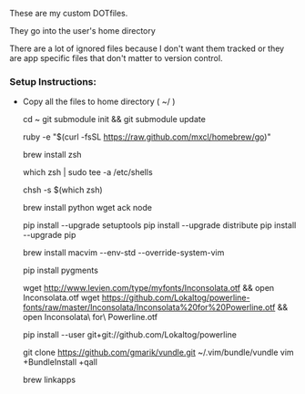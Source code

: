 These are my custom DOTfiles. 

They go into the user's home directory

There are a lot of ignored files because I don't want them tracked or they are
app specific files that don't matter to version control.


### Setup Instructions:

* Copy all the files to home directory ( ~/ )

    cd ~
    git submodule init && git submodule update

    ruby -e "$(curl -fsSL https://raw.github.com/mxcl/homebrew/go)"

    brew install zsh

    which zsh | sudo tee -a /etc/shells

    chsh -s $(which zsh)

    brew install python wget ack node

    pip install --upgrade setuptools
    pip install --upgrade distribute
    pip install --upgrade pip

    brew install macvim --env-std --override-system-vim

    pip install pygments

    wget http://www.levien.com/type/myfonts/Inconsolata.otf && open Inconsolata.otf
    wget https://github.com/Lokaltog/powerline-fonts/raw/master/Inconsolata/Inconsolata%20for%20Powerline.otf && open Inconsolata\ for\ Powerline.otf

    pip install --user git+git://github.com/Lokaltog/powerline

    git clone https://github.com/gmarik/vundle.git ~/.vim/bundle/vundle
    vim +BundleInstall +qall
    
    brew linkapps